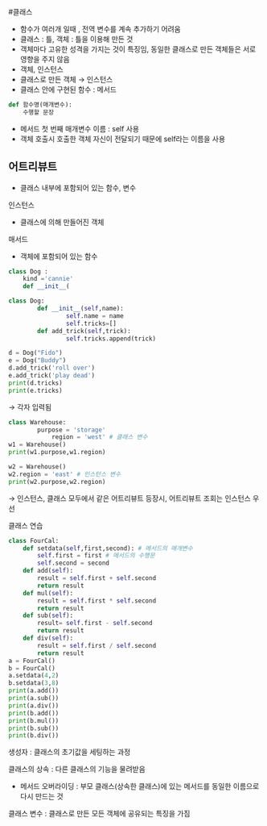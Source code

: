 #클래스

- 함수가 여러개 일때 , 전역 변수를 계속 추가하기 어려움
- 클래스 : 틀, 객체 : 틀을 이용해 만든 것
- 객체마다 고유한 성격을 가지는 것이 특징임, 동일한 클래스로 만든 객체들은 서로 영향을 주지 않음
- 객체, 인스턴스
- 클래스로 만든 객체 → 인스턴스
- 클래스 안에 구현된 함수 :  메서드

```python
def 함수명(매개변수):
	수행할 문장
```

- 메서드 첫 번째 매개변수 이름 : self 사용
- 객체 호출시 호출한 객체 자신이 전달되기 때문에 self라는 이름을 사용

## 어트리뷰트

- 클래스 내부에 포함되어 있는 함수, 변수

인스턴스 

- 클래스에 의해 만들어진 객체

매서드

- 객체에 포함되어 있는 함수

```python
class Dog : 
	kind ='cannie'
	def __init__(
```

```python
class Dog:
        def __init__(self,name):
                self.name = name
                self.tricks=[]
        def add_trick(self,trick):
                self.tricks.append(trick)

d = Dog("Fido")
e = Dog("Buddy")
d.add_trick('roll over')
e.add_trick('play dead')
print(d.tricks)
print(e.tricks)
```

→ 각자 입력됨

```python
class Warehouse:
        purpose = 'storage'
	        region = 'west' # 클래스 변수
w1 = Warehouse()
print(w1.purpose,w1.region)

w2 = Warehouse()
w2.region = 'east' # 인스턴스 변수
print(w2.purpose,w2.region)
```

→ 인스턴스, 클래스 모두에서 같은 어트리뷰트 등장시, 어트리뷰트 조회는 인스턴스 우선

클래스 연습

```python
class FourCal:
    def setdata(self,first,second): # 메서드의 매개변수
        self.first = first # 메서드의 수행문
        self.second = second
    def add(self):
        result = self.first + self.second
        return result
    def mul(self):
        result = self.first * self.second
        return result
    def sub(self):
        result= self.first - self.second
        return result
    def div(self):
        result = self.first / self.second
        return result
a = FourCal()
b = FourCal()
a.setdata(4,2)
b.setdata(3,8)
print(a.add())
print(a.sub())
print(a.div())
print(b.add())
print(b.mul())
print(b.sub())
print(b.div())
```

생성자 : 클래스의 초기값을 세팅하는 과정

클래스의 상속 : 다른 클래스의 기능을 물려받음

- 메서드 오버라이딩 : 부모 클래스(상속한 클래스)에 있는 메서드를 동일한 이름으로 다시 만드는 것

클래스 변수 : 클래스로 만든 모든 객체에 공유되는 특징을 가짐

